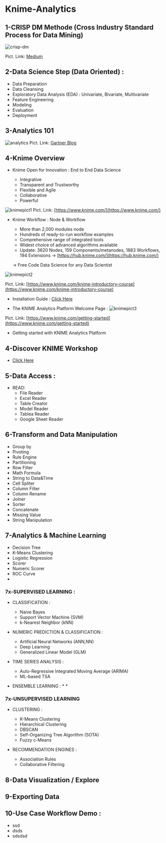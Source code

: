# Knime-Analytics


## 1-CRISP DM Methode (Cross Industry Standard Process for Data Mining)

![crisp-dm](https://user-images.githubusercontent.com/27078712/74919234-de05af80-53fc-11ea-8b58-dca779ab8595.png)

Pict. Link: [Medium](https://medium.com/@thecodingcookie/cross-industry-process-for-data-mining-286c407132d0)



## 2-Data Science Step (Data Oriented) :

* Data Preparation
* Data Cleansing
* Exploratory Data Analysis (EDA) : Univariate, Bivariate, Multivariate
* Feature Engineering
* Modeling
* Evaluation
* Deployment


## 3-Analytics 101

![analytics](https://user-images.githubusercontent.com/27078712/74884048-de725c00-53a4-11ea-8c8c-41573e655b6f.jpg)
Pict. Link: [Gartner Blog](https://gtnr.it/2ueQyBZ)



## 4-Knime Overview

* Knime Open for Innovation : End to End Data Science

   * Integrative
   * Transparent and Trustworthy
   * Flexible and Agile
   * Collaborative
   * Powerful

![knimepict1](https://user-images.githubusercontent.com/27078712/74825816-2198e480-533d-11ea-9d27-f428c8ed70e7.PNG)
Pict. Link: [https://www.knime.com/](https://www.knime.com/)

* Knime Workflow : Node & Workflow
   * More than 2,000 modules node
   * Hundreds of ready-to-run workflow examples
   * Comprehensive range of integrated tools
   * Widest choice of advanced algorithms available
   * Update: 3620 Nodes, 159 Components/metanodes, 1883 Workflows, 194 Extensions -> [https://hub.knime.com/](https://hub.knime.com/)
   
   -> Free Code Data Science for any Data Scientist

![knimepict2](https://user-images.githubusercontent.com/27078712/74828815-58bdc480-5342-11ea-973a-b8a85402adf5.png)



Pict. Link: [https://www.knime.com/knime-introductory-course](https://www.knime.com/knime-introductory-course)

* Installation Guide : [Click Here](https://docs.knime.com/latest/analytics_platform_installation_guide/index.html)


* The KNIME Analytics Platform Welcome Page :
![knimepict3](https://user-images.githubusercontent.com/27078712/74829117-e3062880-5342-11ea-8eee-bcda57d9c4ac.png)

Pict. Link: [https://www.knime.com/getting-started](https://www.knime.com/getting-started)

* Getting started with KNIME Analytics Platform



## 4-Discover KNIME Workshop
* [Click Here](https://bit.ly/2SZCrcb)



## 5-Data Access :

* READ: 
   * File Reader
   * Excel Reader
   * Table Creator
   * Model Reader
   * Tablea Reader
   * Google Sheet Reader



## 6-Transform and Data Manipulation

* Group by
* Pivoting
* Rule Engine
* Partitioning
* Row Filter
* Math Formula
* String to Data&Time
* Cell Spliter
* Column Filter
* Column Rename
* Joiner
* Sorter
* Concatenate
* Missing Value
* String Manipulation


## 7-Analytics & Machine Learning 

* Decision Tree
* K-Means Clustering
* Logistic Regression
* Scorer
* Numeric Scorer
* ROC Curve
* 
### 7x-SUPERVISED LEARNING :

* CLASSIFICATION :
   * Naive Bayes
   * Support Vector Machine (SVM)
   * k-Nearest Neighbor (kNN)
   
* NUMERIC PREDICTION & CLASSIFICATION :
   * Artificial Neural Networks (ANN,NN)
   * Deep Learning
   * Generalized Linear Model (GLM)
   
 * TIME SERIES ANALYSIS :
   * Auto-Regressive Integrated Moving Average (ARIMA)
   * ML-based TSA
   
 * ENSEMBLE LEARNING :
   * 
   * 
   
### 7x-UNSUPERVISED LEARNING

* CLUSTERING :
   * K-Means Clustering
   * Hierarchical Clustering
   * DBSCAN
   * Self-Organizing Tree Algorithm (SOTA)
   * Fuzzy c-Means
   
* RECOMMENDATION ENGINES :
   * Association Rules
   * Collaborative Filtering


## 8-Data Visualization / Explore

## 9-Exporting Data

## 10-Use Case Workflow Demo :

* ssd
* dsds
* sdsdsd




